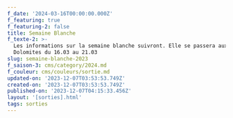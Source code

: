 ```yaml
---
f_date: '2024-03-16T00:00:00.000Z'
f_featuring: true
f_featuring-2: false
title: Semaine Blanche
f_texte-2: >-
  Les informations sur la semaine blanche suivront. Elle se passera aux
  Dolomites du 16.03 au 21.03
slug: semaine-blanche-2023
f_saison-3: cms/category/2024.md
f_couleur: cms/couleurs/sortie.md
updated-on: '2023-12-07T03:53:53.749Z'
created-on: '2023-12-07T03:53:53.749Z'
published-on: '2023-12-07T04:15:33.456Z'
layout: '[sorties].html'
tags: sorties
---
```



